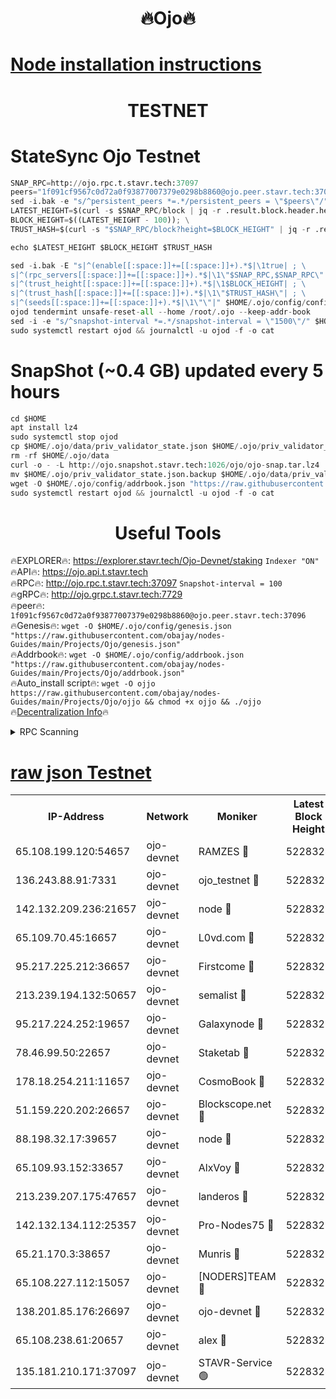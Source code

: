 <h1 align="center"> 🔥Ojo🔥</h1>

[Node installation instructions](https://github.com/obajay/nodes-Guides/tree/main/Projects/Ojo)
=

<h1 align="center"> TESTNET</h1>

# StateSync Ojo Testnet
```python
SNAP_RPC=http://ojo.rpc.t.stavr.tech:37097
peers="1f091cf9567c0d72a0f93877007379e0298b8860@ojo.peer.stavr.tech:37096"
sed -i.bak -e "s/^persistent_peers *=.*/persistent_peers = \"$peers\"/" $HOME/.ojo/config/config.toml
LATEST_HEIGHT=$(curl -s $SNAP_RPC/block | jq -r .result.block.header.height); \
BLOCK_HEIGHT=$((LATEST_HEIGHT - 100)); \
TRUST_HASH=$(curl -s "$SNAP_RPC/block?height=$BLOCK_HEIGHT" | jq -r .result.block_id.hash)

echo $LATEST_HEIGHT $BLOCK_HEIGHT $TRUST_HASH

sed -i.bak -E "s|^(enable[[:space:]]+=[[:space:]]+).*$|\1true| ; \
s|^(rpc_servers[[:space:]]+=[[:space:]]+).*$|\1\"$SNAP_RPC,$SNAP_RPC\"| ; \
s|^(trust_height[[:space:]]+=[[:space:]]+).*$|\1$BLOCK_HEIGHT| ; \
s|^(trust_hash[[:space:]]+=[[:space:]]+).*$|\1\"$TRUST_HASH\"| ; \
s|^(seeds[[:space:]]+=[[:space:]]+).*$|\1\"\"|" $HOME/.ojo/config/config.toml
ojod tendermint unsafe-reset-all --home /root/.ojo --keep-addr-book
sed -i -e "s/^snapshot-interval *=.*/snapshot-interval = \"1500\"/" $HOME/.ojo/config/app.toml
sudo systemctl restart ojod && journalctl -u ojod -f -o cat
```
# SnapShot (~0.4 GB) updated every 5 hours
```python
cd $HOME
apt install lz4
sudo systemctl stop ojod
cp $HOME/.ojo/data/priv_validator_state.json $HOME/.ojo/priv_validator_state.json.backup
rm -rf $HOME/.ojo/data
curl -o - -L http://ojo.snapshot.stavr.tech:1026/ojo/ojo-snap.tar.lz4 | lz4 -c -d - | tar -x -C $HOME/.ojo --strip-components 2
mv $HOME/.ojo/priv_validator_state.json.backup $HOME/.ojo/data/priv_validator_state.json
wget -O $HOME/.ojo/config/addrbook.json "https://raw.githubusercontent.com/obajay/nodes-Guides/main/Projects/Ojo/addrbook.json"
sudo systemctl restart ojod && journalctl -u ojod -f -o cat
```
 <h1 align="center"> Useful Tools</h1>

🔥EXPLORER🔥:        https://explorer.stavr.tech/Ojo-Devnet/staking        `Indexer "ON"` \
🔥API🔥:                     https://ojo.api.t.stavr.tech \
🔥RPC🔥:                    http://ojo.rpc.t.stavr.tech:37097              `Snapshot-interval = 100` \
🔥gRPC🔥:                  http://ojo.grpc.t.stavr.tech:7729 \
🔥peer🔥:                   `1f091cf9567c0d72a0f93877007379e0298b8860@ojo.peer.stavr.tech:37096` \
🔥Genesis🔥:    ```wget -O $HOME/.ojo/config/genesis.json "https://raw.githubusercontent.com/obajay/nodes-Guides/main/Projects/Ojo/genesis.json"``` \
🔥Addrbook🔥:    ```wget -O $HOME/.ojo/config/addrbook.json "https://raw.githubusercontent.com/obajay/nodes-Guides/main/Projects/Ojo/addrbook.json"``` \
🔥Auto_install script🔥: ```wget -O ojjo https://raw.githubusercontent.com/obajay/nodes-Guides/main/Projects/Ojo/ojjo && chmod +x ojjo && ./ojjo``` \
🔥[Decentralization Info](https://github.com/obajay/StateSync-snapshots/tree/main/Projects/Ojo/Decentralization)🔥



<details>
<summary>RPC Scanning</summary>

<h2 align="center"> We scan nodes in real time every 4 hours. And we provide the final result of RPC endpoints.
We cannot influence the operation of these nodes in any way. </h2>


```python
If Voting Power is higher than 0 --> then the Node is a validator of the network and may be subject to attack and be a potential threat to the chain.
```
```python
We marked such validators with a red symbol
```

</details>

[raw json Testnet](https://rpc-check.ojot.stavr.tech/ojot/rpc-ojot-result.json)
=


<table><tr><th>IP-Address</th><th>Network</th><th>Moniker</th><th>Latest Block Height</th><th>Earliest Block Height</th><th>Catching Up</th><th>Tx Index</th><th>Voting Power</th><th>Scan Time</th></tr><tr><td>65.108.199.120:54657</td><td>ojo-devnet</td><td>RAMZES 🔴</td><td>5228324</td><td>306156</td><td>False</td><td>on</td><td>15420</td><td>2024-02-01T03:23:17.873685513UTC</td></tr><tr><td>136.243.88.91:7331</td><td>ojo-devnet</td><td>ojo_testnet 🔴</td><td>5228325</td><td>308845</td><td>False</td><td>on</td><td>1000</td><td>2024-02-01T03:23:24.312527874UTC</td></tr><tr><td>142.132.209.236:21657</td><td>ojo-devnet</td><td>node 🔴</td><td>5228328</td><td>350001</td><td>False</td><td>on</td><td>1999</td><td>2024-02-01T03:23:41.646894518UTC</td></tr><tr><td>65.109.70.45:16657</td><td>ojo-devnet</td><td>L0vd.com 🔴</td><td>5228329</td><td>695918</td><td>False</td><td>off</td><td>998</td><td>2024-02-01T03:23:48.186739547UTC</td></tr><tr><td>95.217.225.212:36657</td><td>ojo-devnet</td><td>Firstcome 🔴</td><td>5228325</td><td>2985946</td><td>False</td><td>on</td><td>13566</td><td>2024-02-01T03:23:24.053277076UTC</td></tr><tr><td>213.239.194.132:50657</td><td>ojo-devnet</td><td>semalist 🔴</td><td>5228324</td><td>3223522</td><td>False</td><td>on</td><td>21037</td><td>2024-02-01T03:23:18.128273152UTC</td></tr><tr><td>95.217.224.252:19657</td><td>ojo-devnet</td><td>Galaxynode 🔴</td><td>5228329</td><td>3685492</td><td>False</td><td>on</td><td>11888</td><td>2024-02-01T03:23:47.084514418UTC</td></tr><tr><td>78.46.99.50:22657</td><td>ojo-devnet</td><td>Staketab 🔴</td><td>5228329</td><td>4254801</td><td>False</td><td>on</td><td>1276</td><td>2024-02-01T03:23:48.530606847UTC</td></tr><tr><td>178.18.254.211:11657</td><td>ojo-devnet</td><td>CosmoBook 🔴</td><td>5228328</td><td>4392001</td><td>False</td><td>off</td><td>1047</td><td>2024-02-01T03:23:44.155706751UTC</td></tr><tr><td>51.159.220.202:26657</td><td>ojo-devnet</td><td>Blockscope.net 🔴</td><td>5228324</td><td>4425001</td><td>False</td><td>on</td><td>1802</td><td>2024-02-01T03:23:17.201411741UTC</td></tr><tr><td>88.198.32.17:39657</td><td>ojo-devnet</td><td>node 🔴</td><td>5228329</td><td>4710001</td><td>False</td><td>on</td><td>91258</td><td>2024-02-01T03:23:44.405041605UTC</td></tr><tr><td>65.109.93.152:33657</td><td>ojo-devnet</td><td>AlxVoy 🔴</td><td>5228328</td><td>4943001</td><td>False</td><td>on</td><td>4491415</td><td>2024-02-01T03:23:41.408505198UTC</td></tr><tr><td>213.239.207.175:47657</td><td>ojo-devnet</td><td>landeros 🔴</td><td>5228327</td><td>4967924</td><td>False</td><td>off</td><td>11083</td><td>2024-02-01T03:23:34.906969698UTC</td></tr><tr><td>142.132.134.112:25357</td><td>ojo-devnet</td><td>Pro-Nodes75 🔴</td><td>5228325</td><td>5128325</td><td>False</td><td>on</td><td>24651</td><td>2024-02-01T03:23:21.126203730UTC</td></tr><tr><td>65.21.170.3:38657</td><td>ojo-devnet</td><td>Munris 🔴</td><td>5228325</td><td>5128325</td><td>False</td><td>off</td><td>20123</td><td>2024-02-01T03:23:23.656418027UTC</td></tr><tr><td>65.108.227.112:15057</td><td>ojo-devnet</td><td>[NODERS]TEAM 🔴</td><td>5228329</td><td>5128329</td><td>False</td><td>off</td><td>9999</td><td>2024-02-01T03:23:47.456699714UTC</td></tr><tr><td>138.201.85.176:26697</td><td>ojo-devnet</td><td>ojo-devnet 🔴</td><td>5228329</td><td>5128329</td><td>False</td><td>on</td><td>1000024000</td><td>2024-02-01T03:23:47.760929064UTC</td></tr><tr><td>65.108.238.61:20657</td><td>ojo-devnet</td><td>alex 🔴</td><td>5228324</td><td>5131001</td><td>False</td><td>on</td><td>11359</td><td>2024-02-01T03:23:17.521163312UTC</td></tr><tr><td>135.181.210.171:37097</td><td>ojo-devnet</td><td>STAVR-Service 🟢</td><td>5228324</td><td>5227001</td><td>False</td><td>on</td><td>0</td><td>2024-02-01T03:23:18.845592949UTC</td></tr></table>
